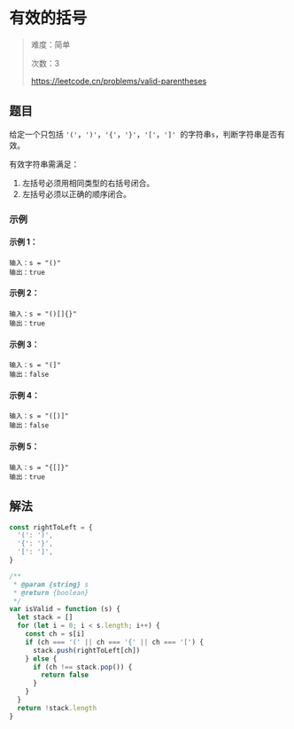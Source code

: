 # 有效的括号

> 难度：简单
>
> 次数：3
>
> https://leetcode.cn/problems/valid-parentheses

## 题目

给定一个只包括 `'('`，`')'`，`'{'`，`'}'`，`'['`，`']'`  的字符串`s`，判断字符串是否有效。

有效字符串需满足：

1. 左括号必须用相同类型的右括号闭合。
2. 左括号必须以正确的顺序闭合。

### 示例

#### 示例 1：

```
输入：s = "()"
输出：true
```

#### 示例 2：

```
输入：s = "()[]{}"
输出：true
```

#### 示例 3：

```
输入：s = "(]"
输出：false
```

#### 示例 4：

```
输入：s = "([)]"
输出：false
```

#### 示例 5：

```
输入：s = "{[]}"
输出：true
```

## 解法

```javascript
const rightToLeft = {
  '(': ')',
  '{': '}',
  '[': ']',
}

/**
 * @param {string} s
 * @return {boolean}
 */
var isValid = function (s) {
  let stack = []
  for (let i = 0; i < s.length; i++) {
    const ch = s[i]
    if (ch === '(' || ch === '{' || ch === '[') {
      stack.push(rightToLeft[ch])
    } else {
      if (ch !== stack.pop()) {
        return false
      }
    }
  }
  return !stack.length
}
```
